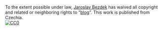 To the extent possible under law,
[Jaroslav Bezdek](https://github.com/sasanka20)
has waived all copyright and related or neighboring rights to
&ldquo;[blog](https://github.com/sasanka20/blog)&rdquo;.
This work is published from Czechia.
<br/>
[![CC0](https://i.creativecommons.org/p/zero/1.0/88x31.png)](https://www.analyze-my-data.com)
